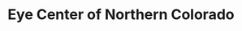 ---
title: "Eye Center of Northern Colorado"
url: /fort-collins/eye-center-of-northern-colorado/
shop: Optiker
---